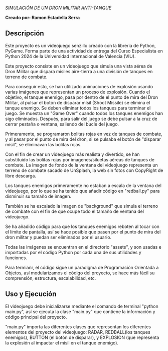 *SIMULACIÓN DE UN DRON MILITAR ANTI-TANQUE*

**Creado por: Ramon Estadella Serra**

## Descripción
Este proyecto es un videojuego senzillo creado con la libreria de Python, PyGame.
Forma parte de una actividad de entrega del Curso Especialista en Python 2024 de la Universidad Internacional de Valencia (VIU).

Este proyecto consiste en un videojuego que simula una vista aérea de Dron Militar que dispara misiles aire-tierra a una división de tanques en terreno de combate.

Para conseguir esto, se han utilizado animaciones de explosión usando varias imágenes que representan un proceso de explosión. Cuando el objetivo, el tanque enemigo, pasa por dentro de el punto de mira del Dron Militar, al pulsar el botón de disparar mísil (Shoot Missile) se elimina el tanque enemigo. 
Se deben eliminar todos los tanques para terminar el juego. Se muestra un "Game Over" cuando 
todos los tanques enemigos han sigo eliminados. Después, para salir del juego se debe pulsar a la cruz de cerrar pestaña o ventana, saliendo del bucle del juego.

Primeramente, se programaron bolitas rojas en vez de tanques de combate, y al pasar por el punto de mira del dron, si se pulsaba el botón de "disparar mísil", se eliminavan las bolitas rojas.

Con el fin de crear un videojuego más realista y divertido, se han substituido las bolitas rojas por imagenes/siluetas aéreas de tanques de combate.
La imagen de fondo de la ventana del videojuego representa un terreno de combate sacado de UnSplash, la web sin fotos con CopyRight de libre descarga.

Los tanques enemigos primeramente no estaban a escala de la ventana del videojuego, por lo que se ha tenido que añadir código en "redball.py" para disminuir su tamaño de imagen.

También se ha escalado la imagen de "background" que simula el terreno de combate con el fin de que ocupe todo el tamaño de ventana del videojuego.

Se ha añadido código para que los tanques enemigos reboten al tocar con el límite de pantalla,
así se hace posible que pasen por el punto de mira del dron militar y puedan ser eliminados por el usuario.

Todas las imágenes se encuentran en el directorio "assets", y son usadas e importadas por el código Python por cada una de sus utilidades y funciones.

Para termianr, el código sigue un paradigma de Programación Orientada a Objetos, así modularizamos el código del proyecto, se hace más fácil su comprensión, estructura, escalabilidad, etc.



## Uso y Ejecución
El videojuego debe inicializarse mediante el comando de terminal "python main.py", así se ejecuta la clase "main.py" que contiene la información y código principal del proyecto. 

"main.py" importa las diferentes clases que representan los diferentes elementos del proyecto del videojuego: RADAR, REDBALL(los tanques enemigos), BUTTON (el botón de disparar), y EXPLOSION (que representa la explosión al impactar el mísil en el tanque enemigo).

